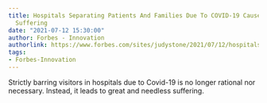 ```yaml
---
title: Hospitals Separating Patients And Families Due To COVID-19 Causes Needless
  Suffering
date: "2021-07-12 15:30:00"
author: Forbes - Innovation
authorlink: https://www.forbes.com/sites/judystone/2021/07/12/hospitals-separating-patients-and-families-due-to-covid-19-causes-needless-suffering/
tags:
- Forbes-Innovation
---
```

Strictly barring visitors in hospitals due to Covid-19 is no longer rational nor necessary. Instead, it leads to great and needless suffering.